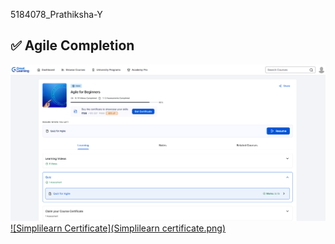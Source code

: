  5184078_Prathiksha-Y
 ## ✅ Agile Completion
![Agile Diagram](Agile.png)
[![Simplilearn Certificate](Simplilearn certificate.png)](https://your-simplilearn-certificate-link.com)


